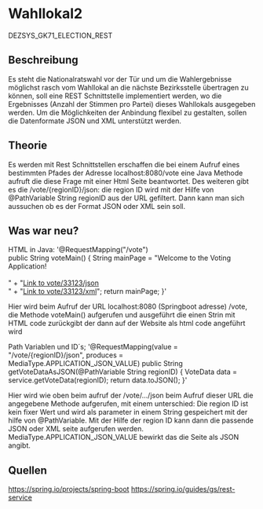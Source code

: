 # Wahllokal2
DEZSYS_GK71_ELECTION_REST

## Beschreibung
Es steht die Nationalratswahl vor der Tür und um die Wahlergebnisse möglichst rasch vom Wahllokal an die nächste Bezirksstelle übertragen zu können, soll eine REST Schnittstelle implementiert werden, wo die Ergebnisses (Anzahl der Stimmen pro Partei) dieses Wahllokals ausgegeben werden. Um die Möglichkeiten der Anbindung flexibel zu gestalten, sollen die Datenformate JSON und XML unterstützt werden.

## Theorie
Es werden mit Rest Schnittstellen erschaffen die bei einem Aufruf eines bestimmten Pfades der Adresse localhost:8080/vote eine Java Methode aufruft die diese Frage mit einer Html Seite beantwortet. Des weiteren gibt es die /vote/{regionID}/json: die region ID wird mit der Hilfe von @PathVariable String regionID aus der URL gefiltert. Dann kann man sich aussuchen ob es der Format JSON oder XML sein soll.

## Was war neu?
HTML in Java:
'@RequestMapping("/vote")    
    public String voteMain() {
        String mainPage = "Welcome to the Voting Application! <br/><br/>" +
                "<a href='http://localhost:8080/vote/33123/json'>Link to vote/33123/json</a><br/>" +
                "<a href='http://localhost:8080/vote/33123/xml'>Link to vote/33123/xml</a>";
        return mainPage;
    }'

  Hier wird beim Aufruf der URL localhost:8080 (Springboot adresse) /vote, die Methode voteMain()
 aufgerufen und ausgeführt die einen Strin mit HTML code zurückgibt der dann auf der Website als html code angeführt wird



Path Variablen und ID´s;
'@RequestMapping(value = "/vote/{regionID}/json", produces = MediaType.APPLICATION_JSON_VALUE)
    public String getVoteDataAsJSON(@PathVariable String regionID) {
        VoteData data = service.getVoteData(regionID);
        return data.toJSON();
    }'

  Hier wird wie oben beim aufruf der /vote/.../json beim Aufruf dieser URL die angegebene Methode aufgerufen, mit einem unterschied:
    Die region ID ist kein fixer Wert und wird als parameter in einem String gespeichert mit der hilfe von @PathVariable. Mit der Hilfe der region ID kann dann die passende JSON oder XML seite aufgerufen werden.
    MediaType.APPLICATION_JSON_VALUE bewirkt das die Seite als JSON angibt.
 
## Quellen
https://spring.io/projects/spring-boot
https://spring.io/guides/gs/rest-service


